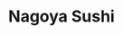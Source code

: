 ---
layout: place
title: "Nagoya Sushi"
permalink: /florida/orlando/nagoya-sushi.html
stateAbbr: FL
stateName: Florida
cityName: Orlando
seo:
  name: "Nagoya Sushi"
  type: Restaurant
  links: http://www.nagoyasushi.com/
description: "Nagoya Sushi serves delicious sushi in Orlando, Florida. Try fresh Japanese dishes for a great dining experience. "
place_id: ChIJAafu6qB_54gRrps9R8-5RH4
photos:
  - name: >-
      places/ChIJAafu6qB_54gRrps9R8-5RH4/photos/AeeoHcKa14WLISAnjnKhI-J9jwLy_43lZn1adZPVgL6RDvGSHahS1aUdYi39BKLOseTUUD79HOVgQ6H_TFiYTQjJdyRlTBlwh80oOZTIi7g65_ONHt8DKDBNf0w9JDRfBvOtzbzC4U60NEB47B240MSWrUgffGWAU0d50085e0K3L6ZGaNfYzjs8n1AZ8q9PvaG7uhADth_fUewRCzMLInvT3qL8_uNOj8JYuhg328bNsB67ZJk6SANty-xZsi4eKLy8YFkBR3DhMAt9rMT9puy2fkU_T9qocnozyfBi7uHiKrxYnA
    widthPx: 1548
    heightPx: 1014
    authorAttributions:
      - displayName: Nagoya Sushi
        uri: https://maps.google.com/maps/contrib/101601312100143512448
        photoUri: >-
          https://lh3.googleusercontent.com/a-/ALV-UjVJz5bIyGL_7oyFz5m19cG-jb8PuOdm-HXsqfnoEK-QDpWUePOI=s100-p-k-no-mo
    flagContentUri: >-
      https://www.google.com/local/imagery/report/?cb_client=maps_api_places.places_api&image_key=!1e10!2sAF1QipM1DwvfldZUqtcRoiAzxw62y_YvuFpZrDvErSjp&hl=en-US
    googleMapsUri: >-
      https://www.google.com/maps/place//data=!3m4!1e2!3m2!1sAF1QipM1DwvfldZUqtcRoiAzxw62y_YvuFpZrDvErSjp!2e10!4m2!3m1!1s0x88e77fa0eaeea701:0x7e44b9cf473d9bae
  - name: >-
      places/ChIJAafu6qB_54gRrps9R8-5RH4/photos/AeeoHcLB5KX0HjhNjxYmRBgnlVoUkjcP5YjjOGPCShS50zUnxNRXgK0Z6yQiU_KJj4Y6jT6lNZmJYNuCju1g893fFhPt4J8TutUkPY4Mz42T079RXoaZw4XmPYBumk7dRdF4Dl2hiSbetyCO6vVGDFW1Pf4a7T82lEvm1reCE-D1sKl8ZRpsnn-gehncfeyj-WsA5Jx8QaZb3RrrpWKPwRncIJDeOV6manFxiBTFD4bzpMiw5HDfW2-7Wm6lwKfZU6MlkuiUte3itpoPlpwKug6c_b8zzFOXKwRFEBW1rsTqPWkvnw
    widthPx: 1080
    heightPx: 607
    authorAttributions:
      - displayName: Nagoya Sushi
        uri: https://maps.google.com/maps/contrib/101601312100143512448
        photoUri: >-
          https://lh3.googleusercontent.com/a-/ALV-UjVJz5bIyGL_7oyFz5m19cG-jb8PuOdm-HXsqfnoEK-QDpWUePOI=s100-p-k-no-mo
    flagContentUri: >-
      https://www.google.com/local/imagery/report/?cb_client=maps_api_places.places_api&image_key=!1e10!2sAF1QipPZIlozB4GhNe_Vwq1tVCFwULVZKwOTWbbm43DE&hl=en-US
    googleMapsUri: >-
      https://www.google.com/maps/place//data=!3m4!1e2!3m2!1sAF1QipPZIlozB4GhNe_Vwq1tVCFwULVZKwOTWbbm43DE!2e10!4m2!3m1!1s0x88e77fa0eaeea701:0x7e44b9cf473d9bae
  - name: >-
      places/ChIJAafu6qB_54gRrps9R8-5RH4/photos/AeeoHcJNSbSdMAUiaCejA9eIgDnoWmf77GXhbtmppNpDz8p97pz8OeJFrfPKTfQI5d8Nw5BTX1fGN81rgiH3FPJmypGFCIlwoYLOSDMeQhuU9HeMTnHWcFaGpJ4BdulNUSu_2HqfzVZTcd5pYRMELdnQ-QZa_5sF--rEUVAu1ZPP1Sdmeb_zhcXQizZwviO4wCSwzixCPwn-8jBpgQ_KscmW_8LR_8kkRNVBQ80uaFy2d_IwGI5deB1imfdHvFzoWX79qwBarmPv3WQrAWoirLU6oXLNQ2f3yMHVhnD3dtOCz36c6w
    widthPx: 1800
    heightPx: 1200
    authorAttributions:
      - displayName: Nagoya Sushi
        uri: https://maps.google.com/maps/contrib/101601312100143512448
        photoUri: >-
          https://lh3.googleusercontent.com/a-/ALV-UjVJz5bIyGL_7oyFz5m19cG-jb8PuOdm-HXsqfnoEK-QDpWUePOI=s100-p-k-no-mo
    flagContentUri: >-
      https://www.google.com/local/imagery/report/?cb_client=maps_api_places.places_api&image_key=!1e10!2sAF1QipNNKgtPZ1pKaut5dRX97U3tOAWvWs6hU_zdTSJM&hl=en-US
    googleMapsUri: >-
      https://www.google.com/maps/place//data=!3m4!1e2!3m2!1sAF1QipNNKgtPZ1pKaut5dRX97U3tOAWvWs6hU_zdTSJM!2e10!4m2!3m1!1s0x88e77fa0eaeea701:0x7e44b9cf473d9bae
  - name: >-
      places/ChIJAafu6qB_54gRrps9R8-5RH4/photos/AeeoHcKdnfbXcaOI3Zcez_B_gP6DF604Rv-Pey1z4aEWpB7JwPKirlaCEAUujwswO0cQliVnQay-yrhXpC4rCCZPEqHVDjfpodhtnDbUbEYA0JfYKqvyxBuJH2P76ekIaiqGUNe2bDepkf6vMqn0RJH23v3442YeSbbjYSTUm81iJL4Efg-eXZ1uRenrIz-0MOsYfXQweuP_mTaloyf3xUCB2-Z9c3FnxzVax4t8ucgPO3uiQbhtWx7g2uMvdeeIWPRYnh4jRPOGiMs0s19nj5eM3W8aEaMFDO1vBxPkv-_-OrujytOW8KteptJWZOzfEsVdlfRx68tuW86eBXjBVms3EJmjXHpSLL7c13373HtBbhjYb7qXB6qYpXPsv7x7AFzuZ9GUJR_pqtLOrxJ_zdiFwlcFM4CBX1C13qc5yw8q_igYUg
    widthPx: 3072
    heightPx: 4080
    authorAttributions:
      - displayName: Brett Gottfried
        uri: https://maps.google.com/maps/contrib/105438267083426778324
        photoUri: >-
          https://lh3.googleusercontent.com/a-/ALV-UjUIYCIXr-wduwtp0n_JIDkuveVN8vNRigK3WV3yEe_SUWWE16fnkw=s100-p-k-no-mo
    flagContentUri: >-
      https://www.google.com/local/imagery/report/?cb_client=maps_api_places.places_api&image_key=!1e10!2sCIHM0ogKEICAgIDZr7KvFQ&hl=en-US
    googleMapsUri: >-
      https://www.google.com/maps/place//data=!3m4!1e2!3m2!1sCIHM0ogKEICAgIDZr7KvFQ!2e10!4m2!3m1!1s0x88e77fa0eaeea701:0x7e44b9cf473d9bae
  - name: >-
      places/ChIJAafu6qB_54gRrps9R8-5RH4/photos/AeeoHcJmSD6lcWTd1l-irt6GScQWc9MlmTtgwXq_-rFdLTP7GUKMyr8aBmYHkZCMI1qdaskxJn47qTsOj6qOSDz6vWB_woijra9Na1AuH-Fzt7iW_Fu_OUuxXVoFpq9gwhCbZYBrU1PRoy4ElVhG9DB_hOONWq9w2TBQ7bPgOhb-alT3NKqrxyfFi_Pw5j4AlOeyAmefk-S-DkUnW3SQnSwLprwXssIg6qoRr28sSSkAz28qNpcSy7P1dEy4JMeiV9zbIinJw7_Lj8JQXH5D8QSONwFoVPyBRuK86hHm8AQlZuf8Tya3hsH3Yc6Y2sm0Ea5YABTKHApFviETcx_JA-SxkrQsaBzAaQiX-sF4qC5YW3GDe0hl5EiZBNBHn4mnAm1tsqYMii4gDzOtxsKbnj_G0YOXY0CSd4bmRs1zdCGuC1xlbg
    widthPx: 3072
    heightPx: 4080
    authorAttributions:
      - displayName: Greg Esteban
        uri: https://maps.google.com/maps/contrib/111094133967265410197
        photoUri: >-
          https://lh3.googleusercontent.com/a-/ALV-UjVJhwcb3PJRly-PhfxtlVDsiE_RgkMrpxaCWj5mLahY9UubIhM=s100-p-k-no-mo
    flagContentUri: >-
      https://www.google.com/local/imagery/report/?cb_client=maps_api_places.places_api&image_key=!1e10!2sCIHM0ogKEICAgICl6b-sAg&hl=en-US
    googleMapsUri: >-
      https://www.google.com/maps/place//data=!3m4!1e2!3m2!1sCIHM0ogKEICAgICl6b-sAg!2e10!4m2!3m1!1s0x88e77fa0eaeea701:0x7e44b9cf473d9bae
  - name: >-
      places/ChIJAafu6qB_54gRrps9R8-5RH4/photos/AeeoHcJoPFa48gI8vGZ_ZCNUQK2G0ThG5vjlKSys_82xqOxdxE9i9wXBZn6Z3f79IuiykLX3Rr3DAWh86m86lzz0HqBiMH5xMLqTBiNWJB1OridRBD4wNNOvNp1BmSckFzHbbguA8M10ag2RqXt0zoD3nb9iIK1_2HM6a6p4OSahojB5AhCrkQk9pfW-Pv_u4C3GXH0nJM93J5kTsR6brlU-ogv3W0gLnB6WKVqGXCmlX38c7fX1lGgUV2msjID3pyU33SIrJdxQZG4ZwMopzen8EoNnSqQuKVgtE-7YUtHlIWNASwUCVcl-FXmVzgrBpliel8ahOQQG6-ekcuPpkZugzirrbBIRqNLyb2ZJNDY6GuY7iVgEmx1r8ee_ZPfIWcEw7ngEZWvKL8kwtYNNsUHJjZ-slyr-8kiLBoCNjDUVV8skBg
    widthPx: 4032
    heightPx: 3024
    authorAttributions:
      - displayName: Frank Giacobbe
        uri: https://maps.google.com/maps/contrib/102212807137333775115
        photoUri: >-
          https://lh3.googleusercontent.com/a-/ALV-UjXAtHXo0hEKjqZY5qATmf2wPD2cIOlRhEcmoSKGGGJCHeWZ3G2k=s100-p-k-no-mo
    flagContentUri: >-
      https://www.google.com/local/imagery/report/?cb_client=maps_api_places.places_api&image_key=!1e10!2sCIHM0ogKEICAgIDp3au7cw&hl=en-US
    googleMapsUri: >-
      https://www.google.com/maps/place//data=!3m4!1e2!3m2!1sCIHM0ogKEICAgIDp3au7cw!2e10!4m2!3m1!1s0x88e77fa0eaeea701:0x7e44b9cf473d9bae
  - name: >-
      places/ChIJAafu6qB_54gRrps9R8-5RH4/photos/AeeoHcKaS6Uy6tKOSi0xHTIj4jPj2T56VLbEu0khamame7UVWk7CVEVp6Z2ZtZL48ZQdUnELg-w46FAUBCVd-nbfhGDZj5Uv_kgjWP_1R46ROEQ0714kfVTPzscG2oxgf4UcPILtW-cts5xnT2niTzCYDbTAFuz0wNAW-TXUW_6ffq8yI7PSYmdo0v-MxSb5VzKhTvjIsGpzYobwqE0Aqa_i0vuaL7ktiuYWdlFoC-RWdfPyFIMQI77A8j2C4ZtpkR6k0a89Bf2MbKkK97mqf2F2BfdIazAsoLyl0Z2EhZgTGxEaFg
    widthPx: 1536
    heightPx: 1012
    authorAttributions:
      - displayName: Nagoya Sushi
        uri: https://maps.google.com/maps/contrib/101601312100143512448
        photoUri: >-
          https://lh3.googleusercontent.com/a-/ALV-UjVJz5bIyGL_7oyFz5m19cG-jb8PuOdm-HXsqfnoEK-QDpWUePOI=s100-p-k-no-mo
    flagContentUri: >-
      https://www.google.com/local/imagery/report/?cb_client=maps_api_places.places_api&image_key=!1e10!2sAF1QipMKw_2uhnzDPo1XmbIeV-7r1nJvM46jcn5eCaIW&hl=en-US
    googleMapsUri: >-
      https://www.google.com/maps/place//data=!3m4!1e2!3m2!1sAF1QipMKw_2uhnzDPo1XmbIeV-7r1nJvM46jcn5eCaIW!2e10!4m2!3m1!1s0x88e77fa0eaeea701:0x7e44b9cf473d9bae
  - name: >-
      places/ChIJAafu6qB_54gRrps9R8-5RH4/photos/AeeoHcJz1xcRMkRsI78jllQvYuSp1PMCCMd-pKgDFcqvLoXU6yIbCMaVWEMYdye1Q6BmY4rehk69Kf1YGGdB9aR4JskGZCZoehHfTfseK0HWJJWdgDrlJBZigvZtEsJx4bl3sRw2Ga7l7AWaWaiw93jxj0kpjGEMCAY5IVIZ1MelWy-j8Xxs7wKW53IvwuFk__EXsB3NVUOgcEuck1xCdpopum8f7eyVYSHB3sijFQIiJxbjkGHYQLWSUfp7Es62fm9w4We-PUai18trAIb3X1Cczsv9l6GVkp88UOBIJFUuXJ--Z1UyMRDq3w24LlOlAdL2g-5s6OKtk8vvzyzlBN5Oj1iuNE2VnRpcVMz_4z3mA1sOR5nM0o1CIxu2A1NOdCW4OJ_4RQmP8R25B8RnZCvgoete5Fm-OhTr5FsraRGJPkc6D6tY
    widthPx: 4800
    heightPx: 3600
    authorAttributions:
      - displayName: Kevin M. Beygi
        uri: https://maps.google.com/maps/contrib/106609601394010415919
        photoUri: >-
          https://lh3.googleusercontent.com/a-/ALV-UjVHsRLzDkN-YfX_9cXqpNgNUCEG6belcLSd2qWMkNofeAU3omVgCQ=s100-p-k-no-mo
    flagContentUri: >-
      https://www.google.com/local/imagery/report/?cb_client=maps_api_places.places_api&image_key=!1e10!2sCIHM0ogKEICAgICm-7G77QE&hl=en-US
    googleMapsUri: >-
      https://www.google.com/maps/place//data=!3m4!1e2!3m2!1sCIHM0ogKEICAgICm-7G77QE!2e10!4m2!3m1!1s0x88e77fa0eaeea701:0x7e44b9cf473d9bae
  - name: >-
      places/ChIJAafu6qB_54gRrps9R8-5RH4/photos/AeeoHcJRoAvn_Q2JxyciVJgcTjvk0ZLIhy_BGty0XK-Pa4vz7_rQMOC4TYw98XU9V32PPAyDlwm0maEJ9r4rOo5EYzHTFKlwDx89swze1DTK5aHpEOs7W6hrtVIxqRLm7h0SbWYFNCYrAWfmE6uNa3DiNip55MdvSqjPeWTTZNoc2ukeCK1EEqfpHj-F7xzDa-vrQlbTNFR9agbeAvIrvfvMvgcoQ9s-e-Bl29yxGPQHTkVBSAKt2w-bWl54RjRrAGmTe8jTHamLNx-WjlRmtjPuEp8ont8RcI53mjKAn8D4Bviu0p0IAeNt56MJGkHDwg3ASz8Um9xtn5s9XKWA4-zjuBpNANnN2XmLHsKGBwnjeZnc8TcAHD-q_AjDMsGihTUD3W_ee1qK5iw4cjreSQuQZVs_IalGvrFf5-7wfF9OrBRXfLwW
    widthPx: 3072
    heightPx: 4080
    authorAttributions:
      - displayName: Brett Gottfried
        uri: https://maps.google.com/maps/contrib/105438267083426778324
        photoUri: >-
          https://lh3.googleusercontent.com/a-/ALV-UjUIYCIXr-wduwtp0n_JIDkuveVN8vNRigK3WV3yEe_SUWWE16fnkw=s100-p-k-no-mo
    flagContentUri: >-
      https://www.google.com/local/imagery/report/?cb_client=maps_api_places.places_api&image_key=!1e10!2sCIHM0ogKEICAgIDZr7Kv5QE&hl=en-US
    googleMapsUri: >-
      https://www.google.com/maps/place//data=!3m4!1e2!3m2!1sCIHM0ogKEICAgIDZr7Kv5QE!2e10!4m2!3m1!1s0x88e77fa0eaeea701:0x7e44b9cf473d9bae
  - name: >-
      places/ChIJAafu6qB_54gRrps9R8-5RH4/photos/AeeoHcIKhaFEBmrMgijXoFd6fnriMpIEXLfmRtext-j1yVMB1-L6wDoM4lKxfJzw7pTqvf8bDs8HOt-UAy3V863-ZrKVPbGmdrREsYJr7daGKzzIz9qmOPuM3z4lCrqg-rwCVFikw29tLdiVAZtc5ptz_DF2leQXWKcuZlK-C6TkYI3CJAv4649rTwKWW150oNrk1NJrAQVBMYApTd0o01yFusM01yrNg3KyAUE6EXw0YCQwVy7nUEPBQgyJvx95C6pSI82dYvo6i5-auli0RbmGA1Y98aC5vxkXrW2VZySE72vXFDl0ruZfKankRFdM2kRD_u3YN36nUubHe6ppwBArafiRB28-adogv3qfdxaV8C2gpfpuD_aNRJCyZcSSksCa5T0zpc8a8gjUHHIbnvGCSQGRcPoJtr4kjfagpMcHf03aV2WI
    widthPx: 3024
    heightPx: 4032
    authorAttributions:
      - displayName: Raymond Coleman
        uri: https://maps.google.com/maps/contrib/105249932420778045648
        photoUri: >-
          https://lh3.googleusercontent.com/a-/ALV-UjXICtgVHUYcj7_YZu9_ajgPxbsWOWOixCZg4ovkh-KqsxrAr4Xp=s100-p-k-no-mo
    flagContentUri: >-
      https://www.google.com/local/imagery/report/?cb_client=maps_api_places.places_api&image_key=!1e10!2sCIHM0ogKEICAgIDznY6MjQE&hl=en-US
    googleMapsUri: >-
      https://www.google.com/maps/place//data=!3m4!1e2!3m2!1sCIHM0ogKEICAgIDznY6MjQE!2e10!4m2!3m1!1s0x88e77fa0eaeea701:0x7e44b9cf473d9bae
address: '7600 Dr Phillips Blvd #66, Orlando, FL 32819, USA'
street: '7600 Dr Phillips Blvd #66'
city: Orlando
state: FL
zip: '32819'
country: USA
neighborhood: null
latitude: '28.452103'
longitude: '-81.490281'
accessibility_options:
  wheelchairAccessibleParking: true
  wheelchairAccessibleEntrance: true
  wheelchairAccessibleRestroom: true
  wheelchairAccessibleSeating: true
business_status: OPERATIONAL
name: Nagoya Sushi
google_maps_links:
  directionsUri: >-
    https://www.google.com/maps/dir//''/data=!4m7!4m6!1m1!4e2!1m2!1m1!1s0x88e77fa0eaeea701:0x7e44b9cf473d9bae!3e0
  placeUri: https://maps.google.com/?cid=9098601447099833262
  writeAReviewUri: >-
    https://www.google.com/maps/place//data=!4m3!3m2!1s0x88e77fa0eaeea701:0x7e44b9cf473d9bae!12e1
  reviewsUri: >-
    https://www.google.com/maps/place//data=!4m4!3m3!1s0x88e77fa0eaeea701:0x7e44b9cf473d9bae!9m1!1b1
  photosUri: >-
    https://www.google.com/maps/place//data=!4m3!3m2!1s0x88e77fa0eaeea701:0x7e44b9cf473d9bae!10e5
primary_type: Sushi Restaurant
opening_hours:
  regular:
    - 'Monday: Closed'
    - 'Tuesday: 12:00 – 3:00 PM, 4:30 – 9:30 PM'
    - 'Wednesday: 12:00 – 3:00 PM, 4:30 – 9:30 PM'
    - 'Thursday: 12:00 – 3:00 PM, 4:30 – 9:30 PM'
    - 'Friday: 12:00 – 3:00 PM, 4:30 – 10:00 PM'
    - 'Saturday: 12:00 – 3:00 PM, 4:30 – 10:00 PM'
    - 'Sunday: 12:00 – 3:00 PM, 4:30 – 9:30 PM'
  current:
    - 'Monday: Closed'
    - 'Tuesday: 12:00 – 3:00 PM, 4:30 – 9:30 PM'
    - 'Wednesday: 12:00 – 3:00 PM, 4:30 – 9:30 PM'
    - 'Thursday: 12:00 – 3:00 PM, 4:30 – 9:30 PM'
    - 'Friday: 12:00 – 3:00 PM, 4:30 – 10:00 PM'
    - 'Saturday: 12:00 – 3:00 PM, 4:30 – 10:00 PM'
    - 'Sunday: 12:00 – 3:00 PM, 4:30 – 9:30 PM'
secondary_opening_hours:
  regular:
    weekdayDescriptions: null
    type: null
  current:
    weekdayDescriptions: null
    type: null
phone: (407) 248-8558
price_level: PRICE_LEVEL_MODERATE
price_range: null
rating: '4.4'
rating_count: 0
website: http://www.nagoyasushi.com/
reviews: null
parking_options: null
payment_options: null
allow_dogs: null
curbside_pickup: null
delivery: null
dine_in: null
good_for_children: null
good_for_groups: null
good_for_sports: null
live_music: null
menu_for_children: null
outdoor_seating: null
reservable: null
restroom: null
serves_beer: null
serves_breakfast: null
serves_brunch: null
serves_cocktails: null
serves_coffee: null
serves_dinner: null
serves_dessert: null
serves_lunch: null
serves_vegetarian_food: null
serves_wine: null
takeout: null
update_category: essentials
summary: null

---